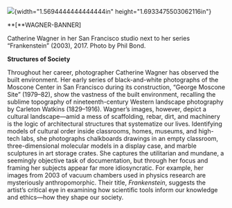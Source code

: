 ![](media/image1.png){width="1.5694444444444444in" height="1.6933475503062116in"}

**\[**WAGNER-BANNER\]

Catherine Wagner in her San Francisco studio next to her series “Frankenstein” (2003), 2017. Photo by Phil Bond.

**Structures of Society**

Throughout her career, photographer Catherine Wagner has observed the built environment. Her early series of black-and-white photographs of the Moscone Center in San Francisco during its construction, “George Moscone Site” (1979–82), show the vastness of the built environment, recalling the sublime topography of nineteenth-century Western landscape photography by Carleton Watkins (1829–1916). Wagner’s images, however, depict a cultural landscape—amid a mess of scaffolding, rebar, dirt, and machinery is the logic of architectural structures that systematize our lives. Identifying models of cultural order inside classrooms, homes, museums, and high-tech labs, she photographs chalkboards drawings in an empty classroom, three-dimensional molecular models in a display case, and marble sculptures in art storage crates. She captures the utilitarian and mundane, a seemingly objective task of documentation, but through her focus and framing her subjects appear far more idiosyncratic. For example, her images from 2003 of vacuum chambers used in physics research are mysteriously anthropomorphic. Their title, *Frankenstein*, suggests the artist’s critical eye in examining how scientific tools inform our knowledge and ethics—how they shape our society.
